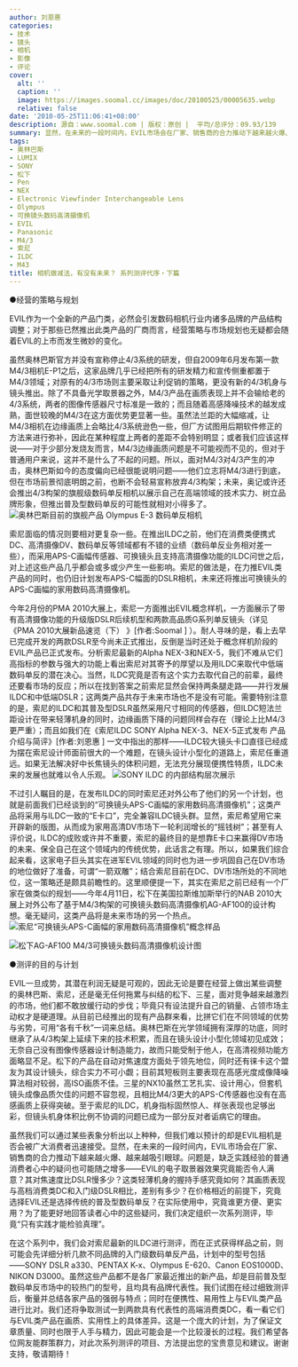 ```yaml
---
author: 刘恩惠
categories:
- 技术
- 镜头
- 相机
- 影像
- 评论
cover:
  alt: ''
  caption: ''
  image: https://images.soomal.cc/images/doc/20100525/00005635.webp
  relative: false
date: '2010-05-25T11:06:41+08:00'
description: 源自：www.soomal.com | 版权：原创 |  平均/总评分：09.93/139
summary: 显然，在未来的一段时间内，EVIL市场会在厂家、销售商的合力推动下越来越火爆、越来越吸引眼球。问题是，缺乏实践经验的普通消费者心中的疑问也可能随之增多――EVIL的电子取景器效果究竟能否令人满意？其对焦速度比DSLR慢多少？这类轻薄机身的握持手感究竟如何？其画质表现与高档消费类DC和入门级DSLR相比，差别有多少？在价格相近的前提下，究竟选择EVIL还是选择传统的普及型数码单反？在实际使用中，究竟谁更方便、更实用？为了能更好地回答读者心中的……
tags:
- 奥林巴斯
- LUMIX
- SONY
- 松下
- Pen
- NEX
- Electronic Viewfinder Interchangeable Lens
- Olympus
- 可换镜头数码高清摄像机
- EVIL
- Panasonic
- M4/3
- 索尼
- ILDC
- M43
title: 相机做减法，有没有未来？ 系列测评代序・下篇
---
```


●经营的策略与规划



EVIL作为一个全新的产品门类，必然会引发数码相机行业内诸多品牌的产品结构调整；对于那些已然推出此类产品的厂商而言，经营策略与市场规划也无疑都会随着EVIL的上市而发生微妙的变化。

虽然奥林巴斯官方并没有宣称停止4/3系统的研发，但自2009年6月发布第一款M4/3相机E-P1之后，这家品牌几乎已经把所有的研发精力和宣传侧重都置于M4/3领域；对原有的4/3市场则主要采取让利促销的策略，更没有新的4/3机身与镜头推出。除了不具备光学取景器之外，M4/3产品在画质表现上并不会输给老的4/3系统，两者的图像传感器尺寸标准是一致的；而且随着高感降噪技术的越发成熟，面世较晚的M4/3在这方面优势更显著一些。虽然法兰距的大幅缩减，让M4/3相机在边缘画质上会略比4/3系统逊色一些，但厂方试图用后期软件修正的方法来进行弥补，因此在某种程度上两者的差距不会特别明显；或者我们应该这样说――对于少部分发烧友而言，M4/3边缘画质问题是不可能视而不见的，但对于普通用户来说，这并不是什么了不起的问题。所以，面对M4/3对4/3产生的冲击，奥林巴斯如今的态度偏向已经很能说明问题――他们立志将M4/3进行到底，但在市场前景彻底明朗之前，也断不会轻易宣称放弃4/3构架；未来，奥记或许还会推出4/3构架的旗舰级数码单反相机以展示自己在高端领域的技术实力、树立品牌形象，但推出普及型数码单反的可能性就相对小得多了。
![奥林巴斯目前的旗舰产品 Olympus E-3 数码单反相机](https://images.soomal.cc/images/doc/20100525/00005634.webp)





索尼面临的情况则要相对更复杂一些。在推出ILDC之前，他们在消费类便携式DC、高清摄像DV、数码单反等领域都有不错的业绩（数码单反业务相对差一些），而采用APS-C画幅传感器、可换镜头且支持高清摄像功能的ILDC问世之后，对上述这些产品几乎都会或多或少产生一些影响。索尼的做法是，在力推EVIL类产品的同时，也仍旧计划发布APS-C幅面的DSLR相机，未来还将推出可换镜头的APS-C画幅的家用数码高清摄像机。

今年2月份的PMA 2010大展上，索尼一方面推出EVIL概念样机，一方面展示了带有高清摄像功能的升级版DSLR后续机型和两款高品质G系列单反镜头（详见《PMA 2010大展新品速览（下）  》[作者:Soomal ]
）。耐人寻味的是，看上去早已完成开发的两款DSLR至今尚未正式推出，反倒是当时还处于概念样机阶段的EVIL产品已正式发布。分析索尼最新的Alpha NEX-3和NEX-5，我们不难从它们高指标的参数与强大的功能上看出索尼对其寄予的厚望以及用ILDC来取代中低端数码单反的潜在决心。当然，ILDC究竟是否有这个实力去取代自己的前辈，最终还要看市场的反应；所以在找到答案之前索尼显然会保持两条腿走路――并行发展ILDC和中低端DSLR；这两类产品共存于未来市场也不是没有可能。需要特别注意的是，索尼的ILDC和其普及型DSLR虽然采用尺寸相同的传感器，但ILDC短法兰距设计在带来轻薄机身的同时，边缘画质下降的问题同样会存在（理论上比M4/3更严重）；而且如我们在《索尼ILDC SONY Alpha NEX-3、NEX-5正式发布 产品介绍与简评》[作者:刘恩惠 ]
一文中指出的那样――ILDC较大镜头卡口直径已经成为摆在索尼设计师面前很大的一个难题，在镜头设计小型化的道路上，索尼任重道远。如果无法解决好中长焦镜头的体积问题，无法充分展现便携性特质，ILDC未来的发展也就难以令人乐观。
![SONY ILDC 的内部结构层次展示](https://images.soomal.cc/images/doc/20100525/00005635.webp)





不过引人瞩目的是，在发布ILDC的同时索尼还对外公布了他们的另一个计划，也就是前面我们已经谈到的“可换镜头APS-C画幅的家用数码高清摄像机”；这类产品将采用与ILDC一致的“E卡口”，完全兼容ILDC镜头群。显然，索尼希望用它来开辟新的版图，从而成为家用高清DV市场下一轮利润增长的“摇钱树”；甚至有人评价说，ILDC的成败或许并不重要，索尼的最终目的是想靠E卡口来赢得DV市场的未来、保全自己在这个领域内的传统优势，此话言之有理。所以，如果我们综合起来看，这家电子巨头其实在进军EVIL领域的同时也为进一步巩固自己在DV市场的地位做好了准备，可谓“一箭双雕”；结合索尼目前在DC、DV市场所处的不同地位，这一策略还是颇具前瞻性的。这里顺便提一下，其实在索尼之前已经有一个厂家在做类似的规划――今年4月11日，松下在美国拉斯维加斯举行的NAB 2010大展上对外公布了基于M4/3构架的可换镜头数码高清摄像机AG-AF100的设计构想。毫无疑问，这类产品将是未来市场的另一个热点。
![索尼“可换镜头APS-C画幅的家用数码高清摄像机”概念样品](https://images.soomal.cc/images/doc/20100525/00005636.webp)




![松下AG-AF100 M4/3可换镜头数码高清摄像机设计图](https://images.soomal.cc/images/doc/20100525/00005637.webp)





●测评的目的与计划

EVIL一旦成势，其潜在利润无疑是可观的，因此无论是要在经营上做出某些调整的奥林巴斯、索尼，还是毫无任何拖累与纠结的松下、三星，面对竞争越来越激烈的市场，他们都不敢放缓行动的步伐；毕竟只有设法提升自己的销量、占领市场主动权才是硬道理。从目前已经推出的现有产品群来看，比拼它们在不同领域的优势与劣势，可用“各有千秋”一词来总结。奥林巴斯在光学领域拥有深厚的功底，同时继承了从4/3构架上延续下来的技术积累，而且在镜头设计小型化领域初见成效；无奈自己没有图像传感器设计制造能力，故而只能受制于他人，在高清视频功能方面略显不足。松下的产品在自动对焦速度方面处于领先地位，同时还有徕卡这个盟友为其设计镜头，综合实力不可小觑；目前其短板则主要表现在高感光度成像降噪算法相对较弱，高ISO画质不佳。三星的NX10虽然工艺扎实、设计用心，但套机镜头成像品质欠佳的问题不容忽视，且相比M4/3更大的APS-C传感器也没有在高感画质上获得突破。至于索尼的ILDC，机身指标固然惊人、样张表现也足够出彩，但镜头机身体积比例不协调的问题已成为一部分反对者诟病它的理由。

虽然我们可以通过某些表象分析出以上种种，但我们难以预计的却是EVIL相机是否会被广大消费者迅速接受。显然，在未来的一段时间内，EVIL市场会在厂家、销售商的合力推动下越来越火爆、越来越吸引眼球。问题是，缺乏实践经验的普通消费者心中的疑问也可能随之增多――EVIL的电子取景器效果究竟能否令人满意？其对焦速度比DSLR慢多少？这类轻薄机身的握持手感究竟如何？其画质表现与高档消费类DC和入门级DSLR相比，差别有多少？在价格相近的前提下，究竟选择EVIL还是选择传统的普及型数码单反？在实际使用中，究竟谁更方便、更实用？为了能更好地回答读者心中的这些疑问，我们决定组织一次系列测评，毕竟“只有实践才能检验真理”。

在这个系列中，我们会对索尼最新的ILDC进行测评，而在正式获得样品之前，则可能会先详细分析几款不同品牌的入门级数码单反产品，计划中的型号包括――SONY DSLR a330、PENTAX K-x、Olympus E-620、Canon EOS1000D、NIKON D3000。虽然这些产品都不是各厂家最近推出的新产品，却是目前普及型数码单反市场中的较热门的型号，且均具有品牌代表性。我们试图在经过细致测评后，衡量并总结各家产品的强弱与特点；同时在便携性、易用性上与EVIL类产品进行比对。我们还将争取测试一到两款具有代表性的高端消费类DC，看一看它们与EVIL类产品在画质、实用性上的具体差异。这是一个庞大的计划，为了保证文章质量、同时也限于人手与精力，因此可能会是一个比较漫长的过程。我们希望各位网友能群策群力，对此次系列测评的项目、方法提出您的宝贵意见和建议。谢谢支持，敬请期待！